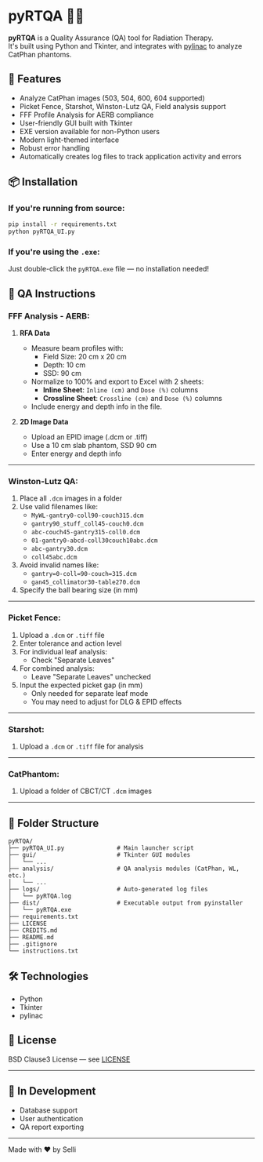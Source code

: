 # pyRTQA 🧪🌀

**pyRTQA** is a Quality Assurance (QA) tool for Radiation Therapy.  
It's built using Python and Tkinter, and integrates with [pylinac](https://github.com/jrkerns/pylinac) to analyze CatPhan phantoms.

## 🎯 Features

- Analyze CatPhan images (503, 504, 600, 604 supported)
- Picket Fence, Starshot, Winston-Lutz QA, Field analysis support
- FFF Profile Analysis for AERB compliance
- User-friendly GUI built with Tkinter
- EXE version available for non-Python users
- Modern light-themed interface
- Robust error handling
- Automatically creates log files to track application activity and errors

## 📦 Installation

### If you're running from source:
```bash
pip install -r requirements.txt
python pyRTQA_UI.py
```

### If you're using the `.exe`:
Just double-click the `pyRTQA.exe` file — no installation needed!

## 📘 QA Instructions

### **FFF Analysis - AERB:**

1. **RFA Data**
   - Measure beam profiles with:
     - Field Size: 20 cm x 20 cm  
     - Depth: 10 cm  
     - SSD: 90 cm
   - Normalize to 100% and export to Excel with 2 sheets:
     - **Inline Sheet**: `Inline (cm)` and `Dose (%)` columns  
     - **Crossline Sheet**: `Crossline (cm)` and `Dose (%)` columns  
   - Include energy and depth info in the file.

2. **2D Image Data**
   - Upload an EPID image (.dcm or .tiff)
   - Use a 10 cm slab phantom, SSD 90 cm
   - Enter energy and depth info

---

### **Winston-Lutz QA:**

1. Place all `.dcm` images in a folder
2. Use valid filenames like:
   - `MyWL-gantry0-coll90-couch315.dcm`
   - `gantry90_stuff_coll45-couch0.dcm`
   - `abc-couch45-gantry315-coll0.dcm`
   - `01-gantry0-abcd-coll30couch10abc.dcm`
   - `abc-gantry30.dcm`
   - `coll45abc.dcm`
3. Avoid invalid names like:
   - `gantry=0-coll=90-couch=315.dcm`
   - `gan45_collimator30-table270.dcm`
4. Specify the ball bearing size (in mm)

---

### **Picket Fence:**

1. Upload a `.dcm` or `.tiff` file
2. Enter tolerance and action level
3. For individual leaf analysis:
   - Check "Separate Leaves"
4. For combined analysis:
   - Leave "Separate Leaves" unchecked
5. Input the expected picket gap (in mm)
   - Only needed for separate leaf mode
   - You may need to adjust for DLG & EPID effects

---

### **Starshot:**

1. Upload a `.dcm` or `.tiff` file for analysis

---

### **CatPhantom:**

1. Upload a folder of CBCT/CT `.dcm` images

---

## 📂 Folder Structure

```
pyRTQA/
├── pyRTQA_UI.py               # Main launcher script
├── gui/                       # Tkinter GUI modules
│   └── ...
├── analysis/                  # QA analysis modules (CatPhan, WL, etc.)
│   └── ...
├── logs/                      # Auto-generated log files
│   └── pyRTQA.log
├── dist/                      # Executable output from pyinstaller
│   └── pyRTQA.exe
├── requirements.txt
├── LICENSE
├── CREDITS.md
├── README.md
├── .gitignore
└── instructions.txt
```

## 🛠️ Technologies

- Python
- Tkinter
- pylinac

## 📜 License

BSD Clause3 License — see [LICENSE](LICENSE)

---

## 🚧 In Development

- Database support
- User authentication
- QA report exporting

---

Made with ❤️ by Selli
